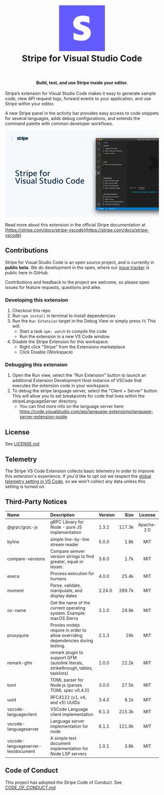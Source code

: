 <h1 align="center">
  <br>
    <img src="https://github.com/stripe/vscode-stripe/blob/master/resources/logo.png?raw=true" alt="logo" width="150">
  <br>
  Stripe for Visual Studio Code
  <br>
  <br>
</h1>

<h4 align="center">Build, test, and use Stripe inside your editor.</h4>

Stripe’s extension for Visual Studio Code makes it easy to generate sample code, view API request logs, forward events to your application, and use Stripe within your editor.

A new Stripe panel in the activity bar provides easy access to code snippets for several languages, adds debug configurations, and extends the command palette with common developer workflows.

![Stripe](resources/extension.png)

Read more about this extension in the official Stripe documentation at [https://stripe.com/docs/stripe-vscode](https://stripe.com/docs/stripe-vscode)

## Contributions

Stripe for Visual Studio Code is an open source project, and is currently in **public beta**. We do development in the open, where our [issue tracker](https://github.com/stripe/vscode-stripe/issues) is public here in GitHub.

Contributions and feedback to the project are welcome, so please open issues for feature requests, questions and alike.

### Developing this extension

1. Checkout this repo
1. Run `npm install` in terminal to install dependencies
1. Run the `Run Extension` target in the Debug View or simply press `F5` This will:
   - Start a task `npm: watch` to compile the code
   - Run the extension in a new VS Code window
1. Disable the Stripe Extension for this workspace.
   - Right click "Stripe" from the Extensions marketplace
   - Click Disable (Workspace)

### Debugging this extension

1. Open the Run view, select the "Run Extension" button to launch an additional Extension Development Host instance of VSCode that executes the extension code in your workspace.
1. To debug the stripe language server, select the "Client + Server" button. This will allow you to set breakpoints for code that lives within the stripeLanguageServer directory.
   - You can find more info on the language server here: https://code.visualstudio.com/api/language-extensions/language-server-extension-guide

## License

See [LICENSE.md](LICENSE.md)

## Telemetry

The Stripe VS Code Extension collects basic telemetry in order to improve this extension's experience. If you'd like to opt out we respect the [global telemetry setting in VS Code](https://code.visualstudio.com/docs/getstarted/telemetry), so we won't collect any data unless this setting is turned on.

## Third-Party Notices

| Name                               | Description                                                                        | Version |   Size |  License   |
| :--------------------------------- | :--------------------------------------------------------------------------------- | :------ | -----: | :--------: |
| @grpc/grpc-js                      | gRPC Library for Node - pure JS implementation                                     | 1.3.2   | 117.3k | Apache-2.0 |
| byline                             | simple line-by-line stream reader                                                  | 5.0.0   |   1.8k |    MIT     |
| compare-versions                   | Compare semver version strings to find greater, equal or lesser.                   | 3.6.0   |   1.7k |    MIT     |
| execa                              | Process execution for humans                                                       | 4.0.0   |  25.4k |    MIT     |
| moment                             | Parse, validate, manipulate, and display dates                                     | 2.24.0  | 289.7k |    MIT     |
| os-name                            | Get the name of the current operating system. Example: macOS Sierra                | 3.1.0   |  29.9k |    MIT     |
| proxyquire                         | Proxies nodejs require in order to allow overriding dependencies during testing.   | 2.1.3   |    16k |    MIT     |
| remark-gfm                         | remark plugin to support GFM (autolink literals, strikethrough, tables, tasklists) | 1.0.0   |  22.2k |    MIT     |
| toml                               | TOML parser for Node.js (parses TOML spec v0.4.0)                                  | 3.0.0   |  27.5k |    MIT     |
| uuid                               | RFC4122 (v1, v4, and v5) UUIDs                                                     | 3.4.0   |   8.1k |    MIT     |
| vscode-languageclient              | VSCode Language client implementation                                              | 6.1.3   | 215.3k |    MIT     |
| vscode-languageserver              | Language server implementation for node                                            | 6.1.1   | 121.9k |    MIT     |
| vscode-languageserver-textdocument | A simple text document implementation for Node LSP servers                         | 1.0.1   |   3.8k |    MIT     |

## Code of Conduct

This project has adopted the Stripe Code of Conduct. See [CODE_OF_CONDUCT.md](CODE_OF_CONDUCT.md)
